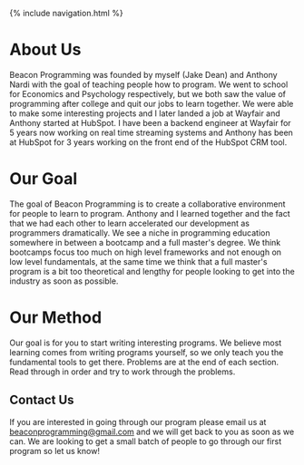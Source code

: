 {% include navigation.html %}

# About Us

Beacon Programming was founded by myself (Jake Dean) and Anthony Nardi with the goal of teaching people how to program.
We went to school for Economics and Psychology respectively, but we both saw the value of programming after college
and quit our jobs to learn together. We were able to make some interesting projects and I later landed a job at Wayfair
and Anthony started at HubSpot. I have been a backend engineer at Wayfair for 5 years now working on real time streaming
systems and Anthony has been at HubSpot for 3 years working on the front end of the HubSpot CRM tool.

# Our Goal

The goal of Beacon Programming is to create a collaborative environment for people to learn to program. Anthony and I learned
together and the fact that we had each other to learn accelerated our development as programmers dramatically. We see a
niche in programming education somewhere in between a bootcamp and a full master's degree. We think bootcamps focus too much
on high level frameworks and not enough on low level fundamentals, at the same time we think that a full master's program is a
bit too theoretical and lengthy for people looking to get into the industry as soon as possible.

# Our Method

Our goal is for you to start writing interesting programs. We believe most learning comes from writing programs yourself, so we only teach you the fundamental tools to get there. Problems are at the end of each section. Read through in order and try to work through the problems.

## Contact Us

If you are interested in going through our program please email us at beaconprogramming@gmail.com and we will get back to you as soon as we can. We are looking to get a small batch of people to go through our first program so let us know!
